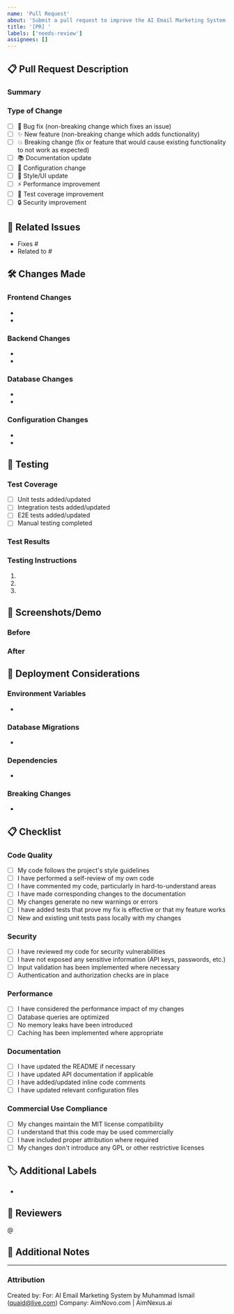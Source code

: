 ```yaml
---
name: 'Pull Request'
about: 'Submit a pull request to improve the AI Email Marketing System'
title: '[PR] '
labels: ['needs-review']
assignees: []
---
```


## 📋 Pull Request Description

### Summary

<!-- Provide a brief summary of the changes -->

### Type of Change

<!-- Mark with an x all that apply -->

- [ ] 🐛 Bug fix (non-breaking change which fixes an issue)
- [ ] ✨ New feature (non-breaking change which adds functionality)
- [ ] 💥 Breaking change (fix or feature that would cause existing functionality to not work as expected)
- [ ] 📚 Documentation update
- [ ] 🔧 Configuration change
- [ ] 🎨 Style/UI update
- [ ] ⚡ Performance improvement
- [ ] 🧪 Test coverage improvement
- [ ] 🔒 Security improvement

## 🔗 Related Issues

<!-- Link to related issues using "Fixes #123" or "Closes #123" -->

- Fixes #
- Related to #

## 🛠️ Changes Made

<!-- Describe in detail what changes were made -->

### Frontend Changes

<!-- If applicable, describe frontend changes -->

-
-

### Backend Changes

<!-- If applicable, describe backend changes -->

-
-

### Database Changes

<!-- If applicable, describe database changes -->

-
-

### Configuration Changes

<!-- If applicable, describe configuration changes -->

-
-

## 🧪 Testing

<!-- Describe the tests you ran to verify your changes -->

### Test Coverage

- [ ] Unit tests added/updated
- [ ] Integration tests added/updated
- [ ] E2E tests added/updated
- [ ] Manual testing completed

### Test Results

<!-- Provide test results or screenshots -->

### Testing Instructions

<!-- Provide step-by-step instructions for reviewers to test your changes -->

1.
2.
3.

## 📸 Screenshots/Demo

<!-- If applicable, add screenshots or a demo video -->

### Before

<!-- Screenshots or description of the state before your changes -->

### After

<!-- Screenshots or description of the state after your changes -->

## 🚀 Deployment Considerations

<!-- Describe any deployment considerations -->

### Environment Variables

<!-- List any new environment variables -->

-

### Database Migrations

<!-- List any database migrations required -->

-

### Dependencies

<!-- List any new dependencies added -->

-

### Breaking Changes

<!-- Describe any breaking changes and migration steps -->

-

## 📋 Checklist

<!-- Mark completed items with an x -->

### Code Quality

- [ ] My code follows the project's style guidelines
- [ ] I have performed a self-review of my own code
- [ ] I have commented my code, particularly in hard-to-understand areas
- [ ] I have made corresponding changes to the documentation
- [ ] My changes generate no new warnings or errors
- [ ] I have added tests that prove my fix is effective or that my feature works
- [ ] New and existing unit tests pass locally with my changes

### Security

- [ ] I have reviewed my code for security vulnerabilities
- [ ] I have not exposed any sensitive information (API keys, passwords, etc.)
- [ ] Input validation has been implemented where necessary
- [ ] Authentication and authorization checks are in place

### Performance

- [ ] I have considered the performance impact of my changes
- [ ] Database queries are optimized
- [ ] No memory leaks have been introduced
- [ ] Caching has been implemented where appropriate

### Documentation

- [ ] I have updated the README if necessary
- [ ] I have updated API documentation if applicable
- [ ] I have added/updated inline code comments
- [ ] I have updated relevant configuration files

### Commercial Use Compliance

- [ ] My changes maintain the MIT license compatibility
- [ ] I understand that this code may be used commercially
- [ ] I have included proper attribution where required
- [ ] My changes don't introduce any GPL or other restrictive licenses

## 🏷️ Additional Labels

<!-- Suggest additional labels for this PR -->

-

## 👀 Reviewers

<!-- Tag specific reviewers if needed -->

@

## 📝 Additional Notes

<!-- Add any additional notes for reviewers -->

---

### Attribution

Created by: <!-- Your name and contact -->
For: AI Email Marketing System by Muhammad Ismail (quaid@live.com)
Company: AimNovo.com | AimNexus.ai
